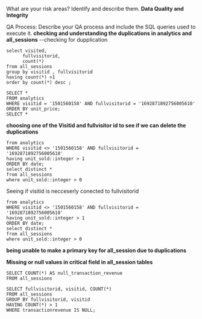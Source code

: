 What are your risk areas? Identify and describe them.
**Data Quality and Integrity**



QA Process:
Describe your QA process and include the SQL queries used to execute it.
**checking and understanding the duplications in analytics and all_sessions**
 --checking for dupplication
```
select visited,
      fullvisitorid,
      count(*) 
from all_sessions
group by visitid , fullvisitorid
having count(*) >1
order by count(*) desc ;
```
```
SELECT *
FROM analytics
WHERE visitid = '1501560158' AND fullvisitorid = '1692871892756005610'
ORDER BY unit_price;
SELECT *
```
**choosing one of the Visitid and fullvisitor id to see if we can delete the duplications** 
```
from analytics 
WHERE visitid <> '1501560158' AND fullvisitorid = '1692871892756005610' 
having unit_sold::integer > 1
ORDER BY date;
select distinct *
from all_sessions
where unit_sold::integer > 0
```
Seeing if visitid is necceserly conected to fullvisitorid
```
from analytics 
WHERE visitid <> '1501560158' AND fullvisitorid = '1692871892756005610' 
having unit_sold::integer > 1
ORDER BY date;
select distinct *
from all_sessions
where unit_sold::integer > 0
```
**being unable to make a primary key for all_session due to duplications**

**Missing or null values in critical field in all_session tables**
```
SELECT COUNT(*) AS null_transaction_revenue
FROM all_sessions
```
```
SELECT fullvisitorid, visitid, COUNT(*)
FROM all_sessions
GROUP BY fullvisitorid, visitid
HAVING COUNT(*) > 1
WHERE transactionrevenue IS NULL;
```


